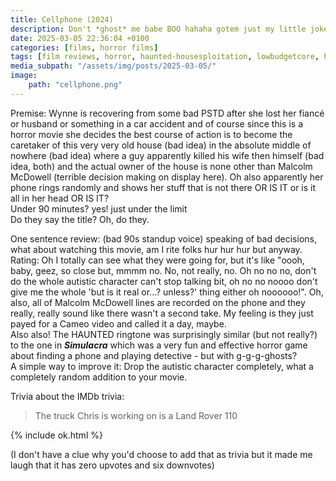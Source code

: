 ```yaml
---
title: Cellphone (2024)
description: Don't *ghost* me babe BOO hahaha gotem just my little joke
date: 2025-03-05 22:36:04 +0100
categories: [films, horror films]
tags: [film reviews, horror, haunted-housesploitation, lowbudgetcore, hidden ghosts, there was an attempt, they say the title]
media_subpath: "/assets/img/posts/2025-03-05/"
image:
    path: "cellphone.png"
---
```

<span class="reviewsection">Premise:</span> Wynne is recovering from some bad PSTD after she lost her fiancé or husband or something in a car accident and of course since this is a horror movie she decides the best course of action is to become the caretaker of this very very old house (bad idea) in the absolute middle of nowhere (bad idea) where a guy apparently killed his wife then himself (bad idea, both) and the actual owner of the house is none other than Malcolm McDowell (terrible decision making on display here). Oh also apparently her phone rings randomly and shows her stuff that is not there OR IS IT or is it all in her head OR IS IT?<br/>
<span class="reviewsection">Under 90 minutes?</span> yes! just under the limit<br/>
<span class="reviewsection">Do they say the title?</span> Oh, do they.

<span class="reviewsection">One sentence review:</span> (bad 90s standup voice) speaking of bad decisions, what about watching this movie, am I rite folks hur hur hur but anyway.<br/>
<span class="reviewsection">Rating:</span> Oh I totally can see what they were going for, but it's like "oooh, baby, geez, so close but, mmmm no. No, not really, no. Oh no no no, don't do the whole autistic character can't stop talking bit, oh no no noooo don't give me the whole 'but is it real or...? unless?' thing either oh noooooo!". Oh, also, all of Malcolm McDowell lines are recorded on the phone and they really, really sound like there wasn't a second take. My feeling is they just payed for a Cameo video and called it a day, maybe.<br/>Also also! The HAUNTED ringtone was surprisingly similar (but not really?) to the one in ***Simulacra*** which was a very fun and effective horror game about finding a phone and playing detective - but with g-g-g-ghosts?<br/>
<span class="reviewsection">A simple way to improve it:</span> Drop the autistic character completely, what a completely random addition to your movie.

<span class="reviewsection">Trivia about the IMDb trivia:</span>
> The truck Chris is working on is a Land Rover 110

{% include ok.html %}

(I don't have a clue why you'd choose to add that as trivia but it made me laugh that it has zero upvotes and six downvotes)